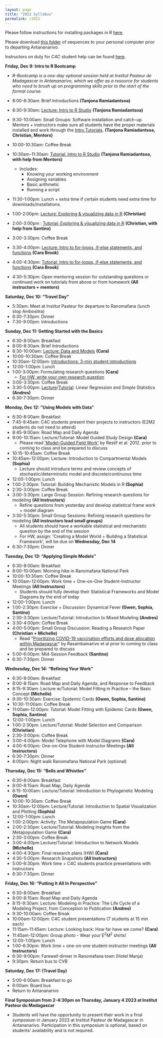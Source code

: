 ```yaml
---
layout: page
title: "2022 Syllabus"
permalink: /2022
---
```



Please follow instructions for installing packages in R [here](/assets/2018/E2M2_InstallPackages.html).

Please download [this folder](/assets/2022/IntroPhyloLemur_cytochromeB.zip) of sequences to your personal computer prior to departing Antananarivo.

Instructors on duty for C4C student help can be found [here](https://docs.google.com/spreadsheets/d/1-FUPK8Co-am2bo2l7H40UXdibxrxslHlVnQuOcJaY0A/edit#gid=0).


**Friday, Dec 9: Intro to R Bootcamp**
* *R-Bootcamp is a one-day optional session held at Institut Pasteur de Madagascar in Antananarivo, which we offer as a resource for students who need to brush up on programming skills prior to the start of the formal course.*

* 8:00-8:30am: Brief Introductions __(Tanjona Ramiadantsoa)__
* 8:30-9:30am: [Lecture: Intro to R Studio](/assets/2020/Lectures/E2M2_2020_Rbasics.pdf)
__(Tanjona Ramiadantsoa)__
* 9:30-10:00am: Small Groups: Software installation and catch-up. Mentors + instructors make sure all students have the proper materials installed and work through the [Intro Tutorials](https://coding4conservation.org/assets/tutorials/R_tutorials.zip). __(Tanjona Ramiadantsoa, Christian, Mentors)__
* 10:00-10:30am: Coffee Break
* 10:30am-11:30am: [Tutorial: Intro to R Studio](/assets/2020/Tutorials/E2M2_2020_Rbasics.R) __(Tanjona Ramiadantsoa, with help from Mentors)__
  * Includes:
      * Knowing your working environment
      * Assigning variables
      * Basic arithmetic
      * Running a script
* 11:30-1:00pm: Lunch + extra time if certain students need extra time for downloads/installations.
* 1:00-2:00pm: [Lecture: Exploring & visualizing data in R](/assets/2022/Lectures/DataCleaningVisualization2023.pdf) __(Christian)__
* 2:00-3:00pm : [Tutorial: Exploring & visualizing data in R](/assets/2022/Tutorials/DataCleaningVisualisation2023.zip) __(Christian, with help from Santino)__
* 3:00-3:30pm: Coffee Break 
* 3:30-4:00pm: [Lecture: Intro to for-loops, if-else statements, and functions](/assets/2022/Lectures/R_Bootcamp_forLoopsFunctionsIfElse.pdf) __(Cara Brook)__
* 4:00-4:30pm: [Tutorial: Intro to for-loops, if-else statements, and functions](/assets/2022/Tutorials/E2M2_Bootcamp_If_Else.zip) __(Cara Brook)__
* 4:30-5:30pm: Open mentoring session for outstanding questions or continued work on tutorials from above or from homework __(All instructors + mentors)__

**Saturday, Dec 10: “Travel Day"**

* 5:30am: Meet at Institut Pasteur for departure to Ranomafana (lunch stop Ambositra)
* 6:30-7:30pm: Dinner
* 7:30-9:00pm: Introductions


**Sunday, Dec 11: Getting Started with the Basics**

* 6:30-8:00am: Breakfast
* 8:00-8:30am: Brief Introductions 
* 8:30-10:00am: [Lecture: Data and Models](/assets/2022/Lectures/Data_and_Models.pdf) __(Cara)__
* 10:00-10:30am: Coffee Break
* 10:30am-12:00pm: [Introductions: 3-min student introductions](https://github.com/brooklabteam/E2M2/tree/main/assets/2022/Activities/PrepSlides)
* 12:00-1:00pm: Lunch
* 1:00-3:00pm:  Formulating research questions __(Cara)__
  * [For HW, write your own research question](/assets/2022/Activities/HW_Formulating_Research_Questions.pdf)
* 3:00-3:30pm: Coffee Break 
* 3:30-5:00pm: [Lecture](/assets/2022/Lectures/GLMMs_for_dynamical_systems.pdf)/[Tutorial](/assets/2022/Tutorials/LinearRegression.zip): Linear Regression and Simple Statistics __(Andres)__
* 6:30-7:30pm: Dinner

**Monday, Dec 12: “Using Models with Data”**

* 6:30-8:00am: Breakfast
* 7:45-8:45am: C4C students present their projects to instructors (E2M2 students do not need to attend)
* 8:45-9:00am: Road Map and Daily Agenda
* 9:00-10:15am: Lecture/Tutorial: Model Guided Study Design __(Cara)__
  * Please read ['Model-Guided Field Work'](https://doi.org/10.1111/j.1461-0248.2012.01836.x) by Restif et al. 2012. prior to coming to class and be prepared to discuss
* 10:15-10:45am: Coffee Break
* 10:45am-12:00pm:  Lecture: Introduction to Compartmental Models __(Sophia)__
  * Lecture should introduce terms and review concepts of  stochastic/deterministic model and discrete/continuous time
* 12:00-1:00pm: Lunch
* 1:00-2:30pm: Tutorial: Building Mechanistic Models in R  __(Sophia)__
* 2:30-3:00pm: Coffee Break
* 3:00-3:30pm: Large Group Session: Refining research questions for modeling __(All Instructors)__
  * Refine questions from yesterday and develop statistical frame work + model diagram
* 3:30-5:30pm: Small Group Sessions: Refining research questions for modeling __(All instructors lead small groups)__
  * All students should have a workable statistical and mechanistic question by the end of the session
  * For HW, assign: 'Creating a Model World + Building a Statistical Framework',  will be due on **Wednesday, Dec 14**
* 6:30-7:30pm: Dinner

**Tuesday, Dec 13: “Applying Simple Models”**

* 6:30-8:00am: Breakfast
* 8:00-10:00am: Morning hike in Ranomafana National Park
* 10:00-10:30am: Coffee Break
* 10:00am-12:00pm: Work time + One-on-One Student-Instructor Meetings __(All Instructors)__
  * Students should fully develop their Statistical Frameworks and Model Diagrams by the end of today
* 12:00-1:00pm: Lunch
* 1:00-2:30pm: Exercise + Discussion: Dynamical Fever __(Gwen, Sophia, Santino)__
* 2:30-3:30pm: Lecture/Tutorial: Introduction to Mixed Modeling __(Andres)__
* 3:30-4:00pm: Coffee Break
* 4:00-5:00pm: Small Group Discussion: Reading a Research Paper __(Christian + Michelle)__
  * Read "[Prioritizing COVID-19 vaccination efforts and dose allocation within Madagascar](https://bmcpublichealth.biomedcentral.com/articles/10.1186/s12889-022-13150-8)"  by Rasambainarivo et al prior to coming to class and be prepared to discuss
* 5:00-6:00pm: Mid-Session Feedback __(Santino)__
* 6:30-7:30pm: Dinner

**Wednesday, Dec 14: “Refining Your Work”**

* 6:30-8:00am: Breakfast
* 8:00-8:15am: Road Map and Daily Agenda, and Response to Feedback
* 8:15-9:30am: Lecture w/Tutorial: Model Fitting in Practice – the Basic Concept __(Michelle)__
* 9:30-10:30am: Exercise: Epidemic Cards __(Gwen, Sophia, Santino)__
* 10:30-11:00am: Coffee Break
* 11:00am-12:00pm:  Tutorial: Model Fitting with Epidemic Cards __(Gwen, Sophia, Santino)__
* 12:00-1:00pm: Lunch
* 1:00-2:30pm: Lecture/Tutorial: Model Selection and Comparison __(Christian)__
* 2:30-3:00pm: Coffee Break
* 3:00-4:00pm: Model Telephone with Model Diagrams __(Cara)__
* 4:00-6:00pm: One-on-One Student-Instructor Meetings __(All Instructors)__
* 6:30-7:30pm: Dinner
* 8:00pm: Night walk Ranomafana National Park (optional) 

**Thursday, Dec 15: “Bells and Whistles”**

* 6:30-8:00am: Breakfast
* 8:00-8:15am: Road Map, Daily Agenda
* 8:15-10:00am: Lecture/Tutorial: Introduction to Phylogenetic Modeling __(Gwen)__
* 10:00-10:30am: Coffee Break
* 10:30am-12:00pm: Lecture/Tutorial: Introduction to Spatial Visualization and Plotting __(Sophia)__
* 12:00-1:00pm: Lunch
* 1:00-2:00pm: Activity: The Metapopulation Game __(Cara)__
* 2:00-2:30pm: Lecture/Tutorial: Modeling Insights from the Metapopulation Game __(Cara)__
* 2:30-3:00pm: Coffee Break
* 3:00-4:00pm Lecture/Tutorial: Introduction to Network Models __(Michelle)__
* 4:00-4:30pm: Final research plans (HW) __(Cara)__
* 4:30-5:00pm:  Research Snapshots __(All Instructors)__
* 5:00-6:30pm: Work time + C4C students practice presentations with instructors
* 6:30-7:30pm: Dinner

**Friday, Dec 16: “Putting It All In Perspective”**

* 6:30-8:00am: Breakfast
* 8:00-8:15am: Road Map and Daily Agenda 
* 8:15-9:30am: Lecture: Modeling in Practice: The Life Cycle of a Modeling Project, from Conception to Publication  __(Andres)__
* 9:30-10:00am: Coffee Break
* 10:00am-12:00pm: C4C student presentations (7 students at 15 min each)
* 11:15am-11:45am: Lecture: Looking back: How far have we come? __(Cara)__
* 11:45am-12:00pm: Group photo - Wear your E<sup>2</sup>M<sup>2</sup>  shirts! 
* 12:00-1:00pm: Lunch
* 1:00-6:30pm: Work time + one-on-one student-instructor meetings __(All Instructors)__
* 6:30-9:00pm: Farewell dinner in Ranomafana town (Hotel Manja)
* 9:30pm: Return bus to CVB

**Saturday, Dec 17: (Travel Day)**

* 5:00-6:00am: Breakfast to go
* 6:00am: Board bus
* Return to Antananarivo 

**Final Symposium from 2-4:30pm on Thursday, January 4 2023 at Institut Pasteur du Madagascar**

* Students will have the opportunity to present their work in a final symposium in January 2023 at Institut Pasteur de Madagascar in Antananarivo. Participation in this symposium is optional, based on students' availability and is not required.

